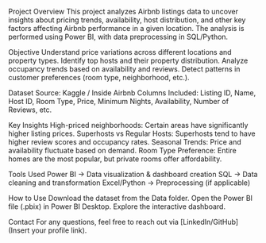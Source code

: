 Project Overview
This project analyzes Airbnb listings data to uncover insights about pricing trends, availability, host distribution, and other key factors affecting Airbnb performance in a given location. The analysis is performed using Power BI, with data preprocessing in SQL/Python.

Objective
Understand price variations across different locations and property types.
Identify top hosts and their property distribution.
Analyze occupancy trends based on availability and reviews.
Detect patterns in customer preferences (room type, neighborhood, etc.).

Dataset
Source: Kaggle / Inside Airbnb
Columns Included: Listing ID, Name, Host ID, Room Type, Price, Minimum Nights, Availability, Number of Reviews, etc.

Key Insights
High-priced neighborhoods: Certain areas have significantly higher listing prices.
Superhosts vs Regular Hosts: Superhosts tend to have higher review scores and occupancy rates.
Seasonal Trends: Price and availability fluctuate based on demand.
Room Type Preference: Entire homes are the most popular, but private rooms offer affordability.

Tools Used
Power BI → Data visualization & dashboard creation
SQL → Data cleaning and transformation
Excel/Python → Preprocessing (if applicable)

How to Use
Download the dataset from the Data folder.
Open the Power BI file (.pbix) in Power BI Desktop.
Explore the interactive dashboard.

Contact
For any questions, feel free to reach out via [LinkedIn/GitHub] (Insert your profile link).
